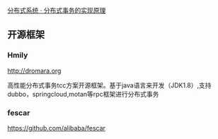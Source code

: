 [分布式系统 · 分布式事务的实现原理](https://mp.weixin.qq.com/s/qbxk1YTHgEFX0H710qe46Q)

## 开源框架
### Hmily

http://dromara.org

高性能分布式事务tcc方案开源框架。基于java语言来开发（JDK1.8）,支持dubbo，springcloud,motan等rpc框架进行分布式事务

### fescar
https://github.com/alibaba/fescar